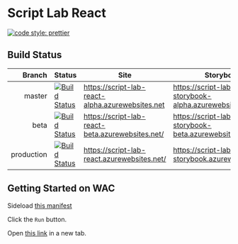 # Script Lab React

[![code style: prettier](https://img.shields.io/badge/code_style-prettier-ff69b4.svg?style=flat-square)](https://github.com/prettier/prettier)

## Build Status

|     Branch | Status                                                                                                                                                                 | Site                                             | Storybook                                                   |
| ---------: | ---------------------------------------------------------------------------------------------------------------------------------------------------------------------- | ------------------------------------------------ | ----------------------------------------------------------- |
|     master | [![Build Status](https://travis-ci.com/OfficeDev/script-lab-react.svg?token=QwPYmFbjQw87cQmG1ogy&branch=master)](https://travis-ci.com/OfficeDev/script-lab-react)     | https://script-lab-react-alpha.azurewebsites.net | https://script-lab-react-storybook-alpha.azurewebsites.net/ |
|       beta | [![Build Status](https://travis-ci.com/OfficeDev/script-lab-react.svg?token=QwPYmFbjQw87cQmG1ogy&branch=beta)](https://travis-ci.com/OfficeDev/script-lab-react)       | https://script-lab-react-beta.azurewebsites.net/ | https://script-lab-react-storybook-beta.azurewebsites.net/  |
| production | [![Build Status](https://travis-ci.com/OfficeDev/script-lab-react.svg?token=QwPYmFbjQw87cQmG1ogy&branch=production)](https://travis-ci.com/OfficeDev/script-lab-react) | https://script-lab-react.azurewebsites.net/      | https://script-lab-react-storybook.azurewebsites.net/       |

## Getting Started on WAC

Sideload [this manifest](https://github.com/OfficeDev/script-lab-react/blob/master/manifests/script-lab-react-alpha.xml)

Click the `Run` button.

Open [this link](https://script-lab-react-alpha.azurewebsites.net) in a new tab.
